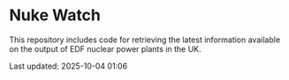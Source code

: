 # Nuke Watch

This repository includes code for retrieving the latest information available on the output of EDF nuclear power plants in the UK.

Last updated: 2025-10-04 01:06